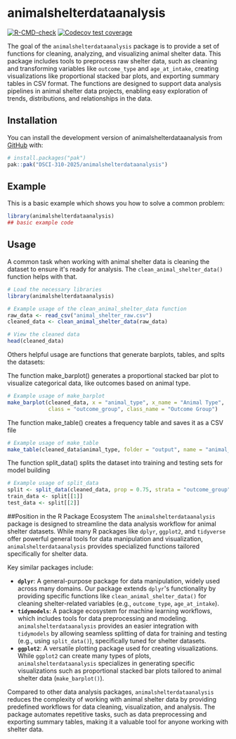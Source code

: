 
# animalshelterdataanalysis

<!-- badges: start -->
[![R-CMD-check](https://github.com/DSCI-310-2025/animalshelterdataanalysis/actions/workflows/R-CMD-check.yaml/badge.svg)](https://github.com/DSCI-310-2025/animalshelterdataanalysis/actions/workflows/R-CMD-check.yaml)
[![Codecov test coverage](https://codecov.io/gh/DSCI-310-2025/animalshelterdataanalysis/graph/badge.svg)](https://app.codecov.io/gh/DSCI-310-2025/animalshelterdataanalysis)
<!-- badges: end -->

The goal of the `animalshelterdataanalysis` package is to provide a set of functions for cleaning, analyzing, and visualizing animal shelter data. This package includes tools to preprocess raw shelter data, such as cleaning and transforming variables like `outcome_type` and `age_at_intake`, creating visualizations like proportional stacked bar plots, and exporting summary tables in CSV format. The functions are designed to support data analysis pipelines in animal shelter data projects, enabling easy exploration of trends, distributions, and relationships in the data.

## Installation

You can install the development version of animalshelterdataanalysis from [GitHub](https://github.com/) with:

``` r
# install.packages("pak")
pak::pak("DSCI-310-2025/animalshelterdataanalysis")
```

## Example

This is a basic example which shows you how to solve a common problem:

``` r
library(animalshelterdataanalysis)
## basic example code
```

## Usage
A common task when working with animal shelter data is cleaning the dataset to ensure it's ready for analysis. The `clean_animal_shelter_data()` function helps with that.

```r
# Load the necessary libraries
library(animalshelterdataanalysis)

# Example usage of the clean_animal_shelter_data function
raw_data <- read_csv("animal_shelter_raw.csv")
cleaned_data <- clean_animal_shelter_data(raw_data)

# View the cleaned data
head(cleaned_data)
```
Others helpful usage are functions that generate barplots, tables, and splts the datasets: 

The function make_barplot() generates a proportional stacked bar plot to visualize categorical data, like outcomes based on animal type.
```r
# Example usage of make_barplot
make_barplot(cleaned_data, x = "animal_type", x_name = "Animal Type", 
             class = "outcome_group", class_name = "Outcome Group")
```
The function make_table() creates a frequency table and saves it as a CSV file
```r
# Example usage of make_table
make_table(cleaned_data$animal_type, folder = "output", name = "animal_type_table.csv")
```
The function split_data() splits the dataset into training and testing sets for model building
```r
# Example usage of split_data
split <- split_data(cleaned_data, prop = 0.75, strata = "outcome_group", seed = 123)
train_data <- split[[1]]
test_data <- split[[2]]
```

##Position in the R Package Ecosystem
The `animalshelterdataanalysis` package is designed to streamline the data analysis workflow for animal shelter datasets. While many R packages like `dplyr`, `ggplot2`, and `tidyverse` offer powerful general tools for data manipulation and visualization, `animalshelterdataanalysis` provides specialized functions tailored specifically for shelter data.

Key similar packages include:
- **`dplyr`**: A general-purpose package for data manipulation, widely used across many domains. Our package extends `dplyr`'s functionality by providing specific functions like `clean_animal_shelter_data()` for cleaning shelter-related variables (e.g., `outcome_type`, `age_at_intake`).
- **`tidymodels`**: A package ecosystem for machine learning workflows, which includes tools for data preprocessing and modeling. `animalshelterdataanalysis` provides an easier integration with `tidymodels` by allowing seamless splitting of data for training and testing (e.g., using `split_data()`), specifically tuned for shelter datasets.
- **`ggplot2`**: A versatile plotting package used for creating visualizations. While `ggplot2` can create many types of plots, `animalshelterdataanalysis` specializes in generating specific visualizations such as proportional stacked bar plots tailored to animal shelter data (`make_barplot()`).

Compared to other data analysis packages, `animalshelterdataanalysis` reduces the complexity of working with animal shelter data by providing predefined workflows for data cleaning, visualization, and analysis. The package automates repetitive tasks, such as data preprocessing and exporting summary tables, making it a valuable tool for anyone working with shelter data.
